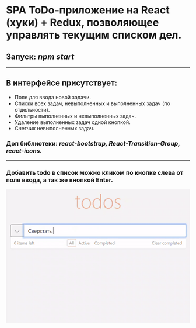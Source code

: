 <!-- ToDo-приложение на React (хуки) + Redux, позволяющее управлять текущим списком дел. <br/>
В интерфейсе присутствует:
 - Поле для ввода новой задачи.
 - Списки всех задач, невыполненных и выполненных задач (по отдельности).
 - Фильтры выполненных и невыполненных задач.
 - Удаление выполненных задач одной кнопкой.
 - Счетчик невыполненных задач. <br/> <br/>
Доп библиотеки: Bootstrap, react-bootstrap, React-Transition-Group, react-icons. -->


# SPA ToDo-приложение на React (хуки) + Redux, позволяющее управлять текущим списком дел.

## Запуск: *npm start*

___

## В интерфейсе присутствует:
- Поле для ввода новой задачи.
 - Списки всех задач, невыполненных и выполненных задач (по отдельности).
 - Фильтры выполненных и невыполненных задач.
 - Удаление выполненных задач одной кнопкой.
 - Счетчик невыполненных задач.
### Доп библиотеки: *react-bootstrap, React-Transition-Group, react-icons.*
___

### Добавить todo в список можно кликом по кнопке слева от поля ввода, а так же кнопкой Enter.

![demogif](demo/img/todo-app.gif)


